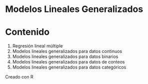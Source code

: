# Modelos Lineales Generalizados

# Contenido
1. Regresión lineal múltiple
2. Modelos lineales generalizados para datos continuos
3. Modelos lineales generalizados para datos binarios
4. Modelos lineales generalizados para datos de conteos
5. Modelos lineales generalizados para datos categóricos

Creado con R